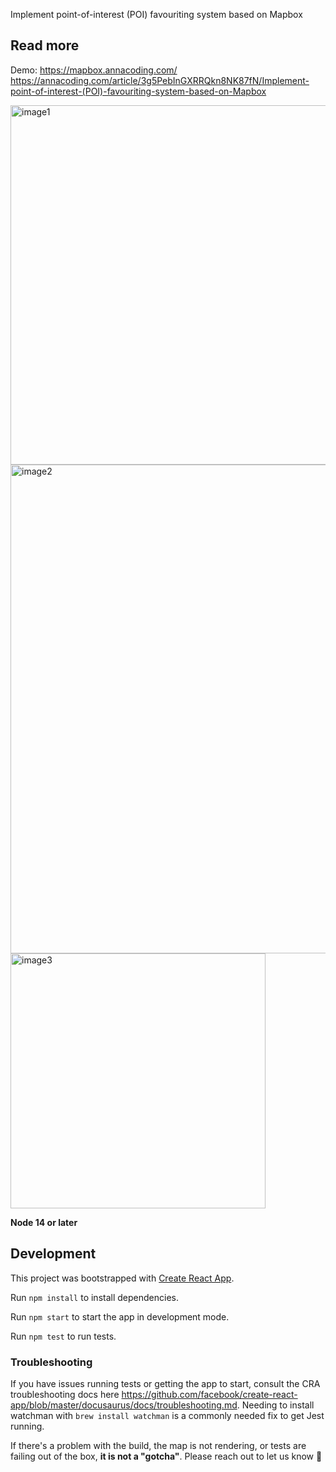 Implement point-of-interest (POI) favouriting system based on Mapbox

## Read more
Demo: https://mapbox.annacoding.com/
https://annacoding.com/article/3g5PebInGXRRQkn8NK87fN/Implement-point-of-interest-(POI)-favouriting-system-based-on-Mapbox

<img width="575" alt="image1" src="https://user-images.githubusercontent.com/3033810/176126597-492ce9cf-4666-4edd-a1f2-509ff9eef4ac.png">
<img width="782" alt="image2" src="https://user-images.githubusercontent.com/3033810/176126608-5e1ee2d2-2134-48f8-bc2e-24531c439716.png">
<img width="408" alt="image3" src="https://user-images.githubusercontent.com/3033810/176126615-f61a0084-0be7-44da-a386-33908dfabaaa.png">


**Node 14 or later**

## Development

This project was bootstrapped with [Create React App](https://create-react-app.dev/).

Run `npm install` to install dependencies.

Run `npm start` to start the app in development mode.

Run `npm test` to run tests.

### Troubleshooting

If you have issues running tests or getting the app to start, consult the CRA troubleshooting docs here https://github.com/facebook/create-react-app/blob/master/docusaurus/docs/troubleshooting.md. Needing to install watchman with `brew install watchman` is a commonly needed fix to get Jest running.

If there's a problem with the build, the map is not rendering, or tests are failing out of the box, **it is not a "gotcha"**. Please reach out to let us know 💖

